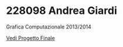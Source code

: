 228098 Andrea Giardi
============================================
Grafica Computazionale 2013/2014

[Vedi Progetto Finale](http://jhard.altervista.org/)
